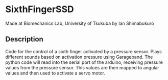# SixthFingerSSD
Made at Biomechanics Lab, University of Tsukuba
by Ian Shimabukuro

## Description
Code for the control of a sixth finger activated by a pressure sensor. Plays different sounds based on activation pressure using Garageband. The python code will read into the serial port of the arduino, receiving pressure values from the pressure sensor. This values are then mapped to angular values and then used to activate a servo motor.

